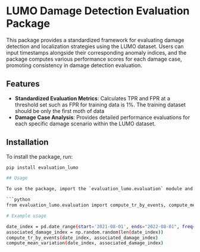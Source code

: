 # LUMO Damage Detection Evaluation Package

This package provides a standardized framework for evaluating damage detection and localization strategies using the LUMO dataset. Users can input timestamps alongside their corresponding anomaly indices, and the package computes various performance scores for each damage case, promoting consistency in damage detection evaluation.

## Features

- **Standardized Evaluation Metrics**: Calculates TPR and FPR at a threshold set such as FPR for training data is 1%. 
The training dataset should be only the first moth of data
- **Damage Case Analysis**: Provides detailed performance evaluations for each specific damage scenario within the LUMO dataset.


## Installation

To install the package, run:

```bash
pip install evaluation_lumo 

## Usage

To use the package, import the `evaluation_lumo.evaluation` module and call the `compute_tr_by_events` function or `compute_mean_variation` function. 

```python
from evaluation_lumo.evaluation import compute_tr_by_events, compute_mean_variation

# Example usage

date_index = pd.date_range(start='2021-08-01', ends="2022-08-01", freq='10T')
associated_damage_index = np.random.random(len(date_index))
compute_tr_by_events(date_index, associated_damage_index)
compute_mean_variation(date_index, associated_damage_index)
```


